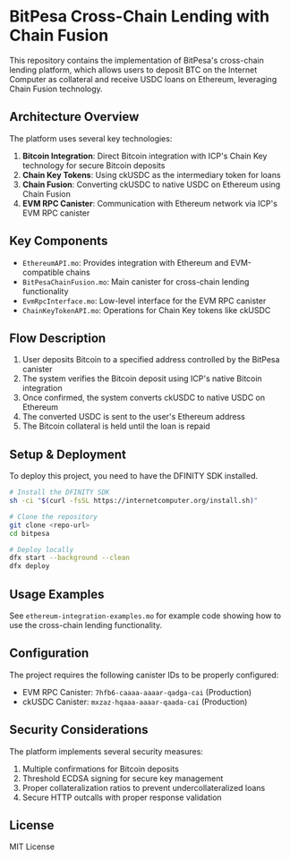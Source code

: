 # BitPesa Cross-Chain Lending with Chain Fusion

This repository contains the implementation of BitPesa's cross-chain lending platform, which allows users to deposit BTC on the Internet Computer as collateral and receive USDC loans on Ethereum, leveraging Chain Fusion technology.

## Architecture Overview

The platform uses several key technologies:

1. **Bitcoin Integration**: Direct Bitcoin integration with ICP's Chain Key technology for secure Bitcoin deposits
2. **Chain Key Tokens**: Using ckUSDC as the intermediary token for loans
3. **Chain Fusion**: Converting ckUSDC to native USDC on Ethereum using Chain Fusion
4. **EVM RPC Canister**: Communication with Ethereum network via ICP's EVM RPC canister

## Key Components

- `EthereumAPI.mo`: Provides integration with Ethereum and EVM-compatible chains
- `BitPesaChainFusion.mo`: Main canister for cross-chain lending functionality
- `EvmRpcInterface.mo`: Low-level interface for the EVM RPC canister
- `ChainKeyTokenAPI.mo`: Operations for Chain Key tokens like ckUSDC

## Flow Description

1. User deposits Bitcoin to a specified address controlled by the BitPesa canister
2. The system verifies the Bitcoin deposit using ICP's native Bitcoin integration
3. Once confirmed, the system converts ckUSDC to native USDC on Ethereum
4. The converted USDC is sent to the user's Ethereum address
5. The Bitcoin collateral is held until the loan is repaid

## Setup & Deployment

To deploy this project, you need to have the DFINITY SDK installed.

```bash
# Install the DFINITY SDK
sh -ci "$(curl -fsSL https://internetcomputer.org/install.sh)"

# Clone the repository
git clone <repo-url>
cd bitpesa

# Deploy locally
dfx start --background --clean
dfx deploy
```

## Usage Examples

See `ethereum-integration-examples.mo` for example code showing how to use the cross-chain lending functionality.

## Configuration

The project requires the following canister IDs to be properly configured:

- EVM RPC Canister: `7hfb6-caaaa-aaaar-qadga-cai` (Production)
- ckUSDC Canister: `mxzaz-hqaaa-aaaar-qaada-cai` (Production)

## Security Considerations

The platform implements several security measures:

1. Multiple confirmations for Bitcoin deposits
2. Threshold ECDSA signing for secure key management
3. Proper collateralization ratios to prevent undercollateralized loans
4. Secure HTTP outcalls with proper response validation

## License

MIT License
